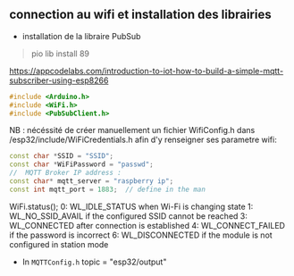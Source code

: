 ## connection au wifi et installation des librairies

- installation de la libraire PubSub
> pio lib install 89

https://appcodelabs.com/introduction-to-iot-how-to-build-a-simple-mqtt-subscriber-using-esp8266

```cpp
#include <Arduino.h>
#include <WiFi.h>
#include <PubSubClient.h>
```

NB : nécéssité de créer manuellement un fichier WifiConfig.h dans /esp32/include/WiFiCredentials.h
afin d'y renseigner ses parametre wifi:

```cpp
const char *SSID = "SSID";
const char *WiFiPassword = "passwd";
//  MQTT Broker IP address :
const char* mqtt_server = "raspberry ip";
const int mqtt_port = 1883;  // define in the man
```
WiFi.status();
    0: WL_IDLE_STATUS when Wi-Fi is changing state
    1: WL_NO_SSID_AVAIL if the configured SSID cannot be reached
    3: WL_CONNECTED after connection is established
    4: WL_CONNECT_FAILED if the password is incorrect
    6: WL_DISCONNECTED if the module is not configured in station mode

- In `MQTTConfig.h`
topic = "esp32/output"